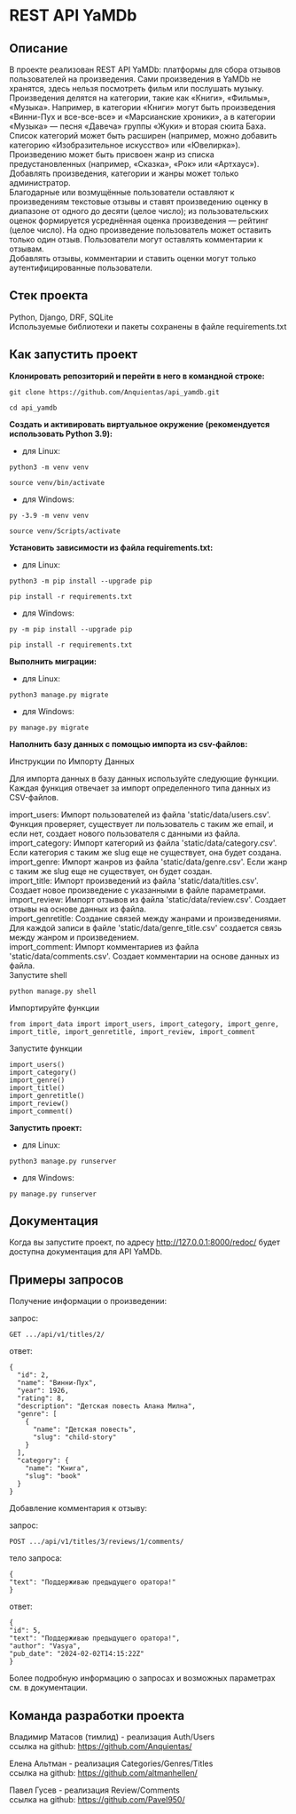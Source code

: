 # REST API YaMDb
## Описание
В проекте реализован REST API YaMDb: платформы для сбора отзывов пользователей на произведения. Сами произведения в YaMDb не хранятся, здесь нельзя посмотреть фильм или послушать музыку.  
Произведения делятся на категории, такие как «Книги», «Фильмы», «Музыка». Например, в категории «Книги» могут быть произведения «Винни-Пух и все-все-все» и «Марсианские хроники», а в категории «Музыка» — песня «Давеча» группы «Жуки» и вторая сюита Баха. Список категорий может быть расширен (например, можно добавить категорию «Изобразительное искусство» или «Ювелирка»).  
Произведению может быть присвоен жанр из списка предустановленных (например, «Сказка», «Рок» или «Артхаус»).  
Добавлять произведения, категории и жанры может только администратор.  
Благодарные или возмущённые пользователи оставляют к произведениям текстовые отзывы и ставят произведению оценку в диапазоне от одного до десяти (целое число); из пользовательских оценок формируется усреднённая оценка произведения — рейтинг (целое число). На одно произведение пользователь может оставить только один отзыв.
Пользователи могут оставлять комментарии к отзывам.  
Добавлять отзывы, комментарии и ставить оценки могут только аутентифицированные пользователи.

## Стек проекта
Python, Django, DRF, SQLite  
Используемые библиотеки и пакеты сохранены в файле requirements.txt

## Как запустить проект

**Клонировать репозиторий и перейти в него в командной строке:**

```
git clone https://github.com/Anquientas/api_yamdb.git
```

```
cd api_yamdb
```

**Cоздать и активировать виртуальное окружение (рекомендуется использовать Python 3.9):**

* для Linux:

```
python3 -m venv venv
```

```
source venv/bin/activate
```

* для Windows:

```
py -3.9 -m venv venv
```

```
source venv/Scripts/activate
```

**Установить зависимости из файла requirements.txt:**

* для Linux:

```
python3 -m pip install --upgrade pip
```

```
pip install -r requirements.txt
```

* для Windows:

```
py -m pip install --upgrade pip
```

```
pip install -r requirements.txt
```

**Выполнить миграции:**

* для Linux:

```
python3 manage.py migrate
```

* для Windows:

```
py manage.py migrate
```

**Наполнить базу данных с помощью импорта из csv-файлов:**

Инструкции по Импорту Данных

Для импорта данных в базу данных используйте следующие функции. Каждая функция отвечает за импорт определенного типа данных из CSV-файлов.

import_users: Импорт пользователей из файла 'static/data/users.csv'. Функция проверяет, существует ли пользователь с таким же email, и если нет, создает нового пользователя с данными из файла.  
import_category: Импорт категорий из файла 'static/data/category.csv'. Если категория с таким же slug еще не существует, она будет создана.  
import_genre: Импорт жанров из файла 'static/data/genre.csv'. Если жанр с таким же slug еще не существует, он будет создан.  
import_title: Импорт произведений из файла 'static/data/titles.csv'. Создает новое произведение с указанными в файле параметрами.  
import_review: Импорт отзывов из файла 'static/data/review.csv'. Создает отзывы на основе данных из файла.  
import_genretitle: Создание связей между жанрами и произведениями. Для каждой записи в файле 'static/data/genre_title.csv' создается связь между жанром и произведением.  
import_comment: Импорт комментариев из файла 'static/data/comments.csv'. Создает комментарии на основе данных из файла.  
Запустите shell

```
python manage.py shell
```
Импортируйте функции

```
from import_data import import_users, import_category, import_genre, import_title, import_genretitle, import_review, import_comment
```
Запустите функции

```
import_users()
import_category()
import_genre()
import_title()
import_genretitle()
import_review()
import_comment()
```

**Запустить проект:**

* для Linux:

```
python3 manage.py runserver
```

* для Windows:

```
py manage.py runserver
```

## Документация

Когда вы запустите проект, по адресу http://127.0.0.1:8000/redoc/ будет доступна документация для API YaMDb.

## Примеры запросов

Получение информации о произведении:

запрос:
```
GET .../api/v1/titles/2/
```

ответ:
```
{
  "id": 2,
  "name": "Винни-Пух",
  "year": 1926,
  "rating": 8,
  "description": "Детская повесть Алана Милна",
  "genre": [
    {
      "name": "Детская повесть",
      "slug": "child-story"
    }
  ],
  "category": {
    "name": "Книга",
    "slug": "book"
  }
}
```

Добавление комментария к отзыву:

запрос:
```
POST .../api/v1/titles/3/reviews/1/comments/
```

тело запроса:
```
{
"text": "Поддерживаю предыдущего оратора!"
}
```

ответ:
```
{
"id": 5,
"text": "Поддерживаю предыдущего оратора!",
"author": "Vasya",
"pub_date": "2024-02-02T14:15:22Z"
}
```

Более подробную информацию о запросах и возможных параметрах см. в документации.

## Команда разработки проекта

Владимир Матасов (тимлид) - реализация Auth/Users  
ссылка на github: https://github.com/Anquientas/

Елена Альтман - реализация Categories/Genres/Titles  
ссылка на github: https://github.com/altmanhellen/

Павел Гусев - реализация Review/Comments  
ссылка на github: https://github.com/Pavel950/
